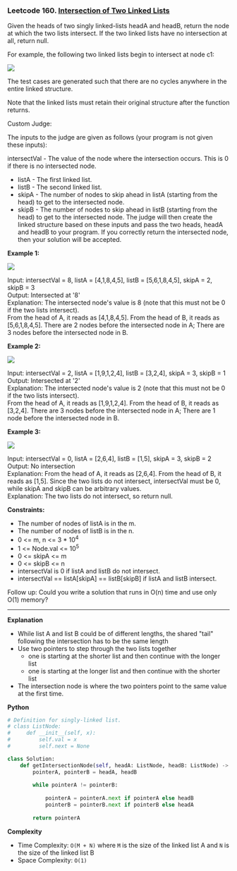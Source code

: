 ### Leetcode 160. [Intersection of Two Linked Lists](https://leetcode.com/problems/intersection-of-two-linked-lists/)

Given the heads of two singly linked-lists headA and headB, return the node at which the two lists intersect. If the two linked lists have no intersection at all, return null.

For example, the following two linked lists begin to intersect at node c1:

![](https://assets.leetcode.com/uploads/2021/03/05/160_statement.png)

The test cases are generated such that there are no cycles anywhere in the entire linked structure.

Note that the linked lists must retain their original structure after the function returns.

Custom Judge:

The inputs to the judge are given as follows (your program is not given these inputs):

intersectVal - The value of the node where the intersection occurs. This is 0 if there is no intersected node.
- listA - The first linked list.
- listB - The second linked list.
- skipA - The number of nodes to skip ahead in listA (starting from the head) to get to the intersected node.
- skipB - The number of nodes to skip ahead in listB (starting from the head) to get to the intersected node.
The judge will then create the linked structure based on these inputs and pass the two heads, headA and headB to your program. If you correctly return the intersected node, then your solution will be accepted.

**Example 1:**

![](https://assets.leetcode.com/uploads/2021/03/05/160_example_1_1.png)

Input: intersectVal = 8, listA = [4,1,8,4,5], listB = [5,6,1,8,4,5], skipA = 2, skipB = 3\
Output: Intersected at '8'\
Explanation: The intersected node's value is 8 (note that this must not be 0 if the two lists intersect).\
From the head of A, it reads as [4,1,8,4,5]. From the head of B, it reads as [5,6,1,8,4,5]. There are 2 nodes before the intersected node in A; There are 3 nodes before the intersected node in B.

**Example 2:**

![](https://assets.leetcode.com/uploads/2021/03/05/160_example_2.png)

Input: intersectVal = 2, listA = [1,9,1,2,4], listB = [3,2,4], skipA = 3, skipB = 1\
Output: Intersected at '2'\
Explanation: The intersected node's value is 2 (note that this must not be 0 if the two lists intersect).\
From the head of A, it reads as [1,9,1,2,4]. From the head of B, it reads as [3,2,4]. There are 3 nodes before the intersected node in A; There are 1 node before the intersected node in B.

**Example 3:**

![](https://assets.leetcode.com/uploads/2021/03/05/160_example_3.png)

Input: intersectVal = 0, listA = [2,6,4], listB = [1,5], skipA = 3, skipB = 2\
Output: No intersection\
Explanation: From the head of A, it reads as [2,6,4]. From the head of B, it reads as [1,5]. Since the two lists do not intersect, intersectVal must be 0, while skipA and skipB can be arbitrary values.\
Explanation: The two lists do not intersect, so return null.
 

**Constraints:**

- The number of nodes of listA is in the m.
- The number of nodes of listB is in the n.
- 0 <= m, n <= 3 * 10<sup>4</sup>
- 1 <= Node.val <= 10<sup>5</sup>
- 0 <= skipA <= m
- 0 <= skipB <= n
- intersectVal is 0 if listA and listB do not intersect.
- intersectVal == listA[skipA] == listB[skipB] if listA and listB intersect.
 

Follow up: Could you write a solution that runs in O(n) time and use only O(1) memory? 
******************************
**Explanation**
- While list A and list B could be of different lengths, the shared "tail" following the intersection has to be the same length
- Use two pointers to step through the two lists together
  - one is starting at the shorter list and then continue with the longer list
  - one is starting at the longer list and then continue with the shorter list
- The intersection node is where the two pointers point to the same value at the first time.

**Python**

```python
# Definition for singly-linked list.
# class ListNode:
#     def __init__(self, x):
#         self.val = x
#         self.next = None

class Solution:
    def getIntersectionNode(self, headA: ListNode, headB: ListNode) -> ListNode:
        pointerA, pointerB = headA, headB
        
        while pointerA != pointerB:
            
            pointerA = pointerA.next if pointerA else headB
            pointerB = pointerB.next if pointerB else headA
            
        return pointerA
```

**Complexity**

- Time Complexity: ```O(M + N)``` where ```M``` is the size of the linked list A and ```N``` is the size of the linked list B
- Space Complexity: ```O(1)``` 